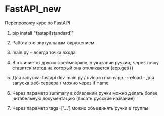 # FastAPI_new
Перепрохожу курс по FastAPI

1) pip install "fastapi[standard]"
2) Работаю с виртуальным окружением
3) main.py - всегда точка входа
4) В отличие от других фреймворков, в указании ручкии, через точку ставится метод на который она откликается (app.get())

5) Для запуска: fastapi dev main.py / uvicorn main:app --reload - для запуска веб-сервера  / можно через if name
6) Через параметр summary в обявлении ручки можно делать более читабельную документацию (писать русские название)
7) Через параметр tags=['...'] можно объединять ручки в группы